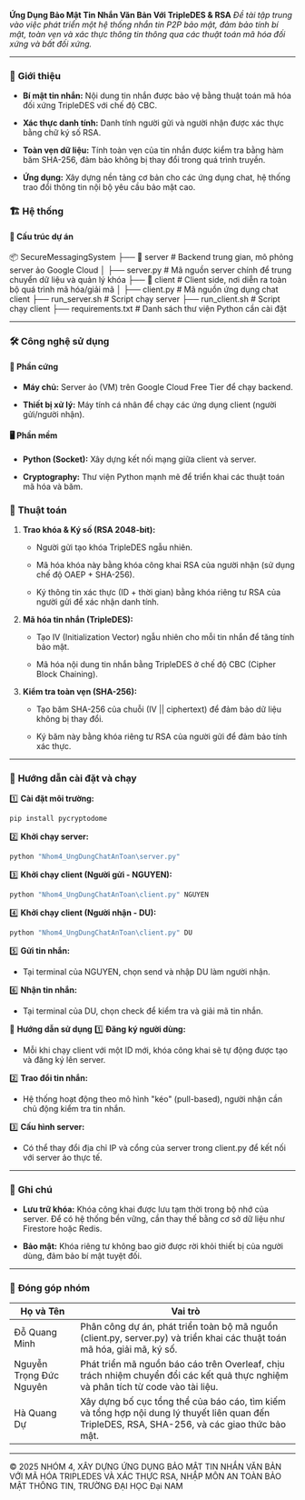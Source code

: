 **Ứng Dụng Bảo Mật Tin Nhắn Văn Bản Với TripleDES & RSA**
_Đề tài tập trung vào việc phát triển một hệ thống nhắn tin P2P bảo mật, đảm bảo tính bí mật, toàn vẹn và xác thực thông tin thông qua các thuật toán mã hóa đối xứng và bất đối xứng._


---


### 🌟 **Giới thiệu**  
- **Bí mật tin nhắn:** Nội dung tin nhắn được bảo vệ bằng thuật toán mã hóa đối xứng TripleDES với chế độ CBC.

- **Xác thực danh tính:** Danh tính người gửi và người nhận được xác thực bằng chữ ký số RSA.

- **Toàn vẹn dữ liệu:** Tính toàn vẹn của tin nhắn được kiểm tra bằng hàm băm SHA-256, đảm bảo không bị thay đổi trong quá trình truyền.

- **Ứng dụng:** Xây dựng nền tảng cơ bản cho các ứng dụng chat, hệ thống trao đổi thông tin nội bộ yêu cầu bảo mật cao.

### 🏗️ **Hệ thống**  
#### 📂 **Cấu trúc dự án**  
📦 SecureMessagingSystem
├── 📂 server # Backend trung gian, mô phỏng server ảo Google Cloud
│ ├── server.py # Mã nguồn server chính để trung chuyển dữ liệu và quản lý khóa
├── 📂 client # Client side, nơi diễn ra toàn bộ quá trình mã hóa/giải mã
│ ├── client.py # Mã nguồn ứng dụng chat client
├── run_server.sh # Script chạy server
├── run_client.sh # Script chạy client
├── requirements.txt # Danh sách thư viện Python cần cài đặt


---


### 🛠️ **Công nghệ sử dụng**  
#### 📡 **Phần cứng**  
- **Máy chủ:** Server ảo (VM) trên Google Cloud Free Tier để chạy backend.

- **Thiết bị xử lý:** Máy tính cá nhân để chạy các ứng dụng client (người gửi/người nhận).

#### 🖥️ **Phần mềm**  
- **Python (Socket):** Xây dựng kết nối mạng giữa client và server.

- **Cryptography:** Thư viện Python mạnh mẽ để triển khai các thuật toán mã hóa và băm.

### 🧮 **Thuật toán**
1. **Trao khóa & Ký số (RSA 2048-bit):**

   - Người gửi tạo khóa TripleDES ngẫu nhiên.

   - Mã hóa khóa này bằng khóa công khai RSA của người nhận (sử dụng chế độ OAEP + SHA-256).

   - Ký thông tin xác thực (ID + thời gian) bằng khóa riêng tư RSA của người gửi để xác nhận danh tính.

2. **Mã hóa tin nhắn (TripleDES):**

   - Tạo IV (Initialization Vector) ngẫu nhiên cho mỗi tin nhắn để tăng tính bảo mật.

   - Mã hóa nội dung tin nhắn bằng TripleDES ở chế độ CBC (Cipher Block Chaining).

3. **Kiểm tra toàn vẹn (SHA-256):**

   - Tạo băm SHA-256 của chuỗi (IV || ciphertext) để đảm bảo dữ liệu không bị thay đổi.

   - Ký băm này bằng khóa riêng tư RSA của người gửi để đảm bảo tính xác thực.


---


### 🚀 **Hướng dẫn cài đặt và chạy**  
1️⃣ **Cài đặt môi trường:**  

```bash
pip install pycryptodome
```

2️⃣ **Khởi chạy server:**

```bash
python "Nhom4_UngDungChatAnToan\server.py"
```

3️⃣ **Khởi chạy client (Người gửi - NGUYEN):**

```bash
python "Nhom4_UngDungChatAnToan\client.py" NGUYEN
```

4️⃣ **Khởi chạy client (Người nhận - DU):**

```bash
python "Nhom4_UngDungChatAnToan\client.py" DU
```

5️⃣ **Gửi tin nhắn:**

- Tại terminal của NGUYEN, chọn send và nhập DU làm người nhận.

6️⃣ **Nhận tin nhắn:**

- Tại terminal của DU, chọn check để kiểm tra và giải mã tin nhắn.

📖 **Hướng dẫn sử dụng**
1️⃣ **Đăng ký người dùng:**

- Mỗi khi chạy client với một ID mới, khóa công khai sẽ tự động được tạo và đăng ký lên server.

2️⃣ **Trao đổi tin nhắn:**

- Hệ thống hoạt động theo mô hình "kéo" (pull-based), người nhận cần chủ động kiểm tra tin nhắn.

3️⃣ **Cấu hình server:**

- Có thể thay đổi địa chỉ IP và cổng của server trong client.py để kết nối với server ảo thực tế.


---


### 🔧 **Ghi chú**
- **Lưu trữ khóa:** Khóa công khai được lưu tạm thời trong bộ nhớ của server. Để có hệ thống bền vững, cần thay thế bằng cơ sở dữ liệu như Firestore hoặc Redis.

- **Bảo mật:** Khóa riêng tư không bao giờ được rời khỏi thiết bị của người dùng, đảm bảo bí mật tuyệt đối.


---


### 🤝 **Đóng góp nhóm**  

| Họ và Tên                  | Vai trò                                                                                                                                       |  
|----------------------------|-----------------------------------------------------------------------------------------------------------------------------------------------|  
| Đỗ Quang Minh              | Phân công dự án, phát triển toàn bộ mã nguồn (client.py, server.py) và triển khai các thuật toán mã hóa, giải mã, ký số.                      |  
| Nguyễn Trọng Đức Nguyên    | Phát triển mã nguồn báo cáo trên Overleaf, chịu trách nhiệm chuyển đổi các kết quả thực nghiệm và phân tích từ code vào tài liệu.             |  
| Hà Quang Dự                | Xây dựng bố cục tổng thể của báo cáo, tìm kiếm và tổng hợp nội dung lý thuyết liên quan đến TripleDES, RSA, SHA-256, và các giao thức bảo mật.|  


---


© 2025 NHÓM 4, XÂY DỰNG ỨNG DỤNG BẢO MẬT TIN NHẮN VĂN BẢN VỚI MÃ HÓA TRIPLEDES VÀ XÁC THỰC RSA, NHẬP MÔN AN TOÀN BẢO MẬT THÔNG TIN, TRƯỜNG ĐẠI HỌC Đại NAM 

